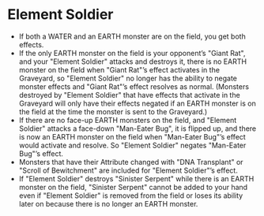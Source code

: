 # Element Soldier

*   If both a WATER and an EARTH monster are on the field, you get both effects.
*   If the only EARTH monster on the field is your opponent’s "Giant Rat", and your "Element Soldier" attacks and destroys it, there is no EARTH monster on the field when "Giant Rat"’s effect activates in the Graveyard, so "Element Soldier" no longer has the ability to negate monster effects and "Giant Rat"’s effect resolves as normal. (Monsters destroyed by "Element Soldier" that have effects that activate in the Graveyard will only have their effects negated if an EARTH monster is on the field at the time the monster is sent to the Graveyard.)
*   If there are no face-up EARTH monsters on the field, and "Element Soldier" attacks a face-down "Man-Eater Bug", it is flipped up, and there is now an EARTH monster on the field when "Man-Eater Bug"’s effect would activate and resolve. So "Element Soldier" negates "Man-Eater Bug"’s effect.
*   Monsters that have their Attribute changed with "DNA Transplant" or "Scroll of Bewitchment" are included for "Element Soldier"’s effect.
*   If "Element Soldier" destroys "Sinister Serpent" while there is an EARTH monster on the field, "Sinister Serpent" cannot be added to your hand even if "Element Soldier" is removed from the field or loses its ability later on because there is no longer an EARTH monster.
